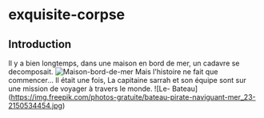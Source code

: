 # exquisite-corpse

## Introduction

Il y a bien longtemps, dans une maison en bord de mer, un cadavre se decomposait.
![Maison-bord-de-mer](https://cdn.hometogo.net/assets/media/pics/1200_628/638763bd64a9b.jpg)
Mais l'histoire ne fait que commencer...
Il était une fois, La capitaine sarrah et son équipe sont sur une mission de voyager à travers le monde. 
![Le- Bateau] (https://img.freepik.com/photos-gratuite/bateau-pirate-naviguant-mer_23-2150534454.jpg)

